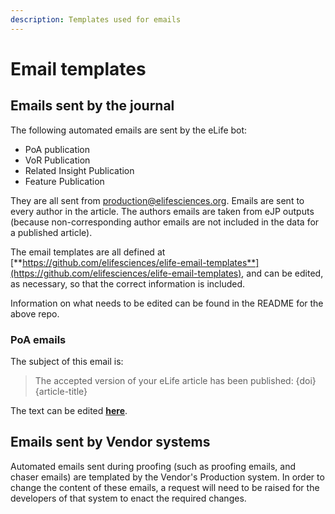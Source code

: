 ```yaml
---
description: Templates used for emails
---
```


# Email templates

## Emails sent by the journal

The following automated emails are sent by the eLife bot:

* PoA publication
* VoR Publication
* Related Insight Publication
* Feature Publication

They are all sent from production@elifesciences.org. Emails are sent to every author in the article. The authors emails are taken from eJP outputs \(because non-corresponding author emails are not included in the data for a published article\).

The email templates are all defined at [**https://github.com/elifesciences/elife-email-templates**](https://github.com/elifesciences/elife-email-templates), and can be edited, as necessary, so that the correct information is included.

Information on what needs to be edited can be found in the README for the above repo.

### PoA emails

The subject of this email is:

> The accepted version of your eLife article has been published: {doi} {article-title}

The text can be edited [**here**](https://github.com/elifesciences/elife-email-templates/blob/master/author_publication_email_POA.html).

## Emails sent by Vendor systems

Automated emails sent during proofing \(such as proofing emails, and chaser emails\) are templated by the Vendor's Production system. In order to change the content of these emails, a request will need to be raised for the developers of that system to enact the required changes. 

